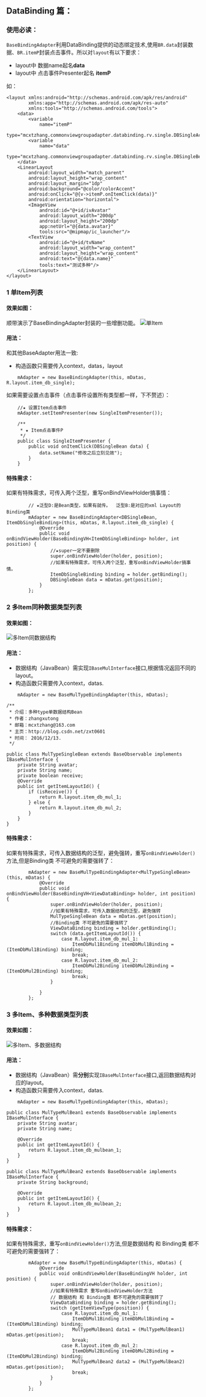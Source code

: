 ## DataBinding 篇：


### 使用必读：
`BaseBindingAdapter`利用DataBinding提供的动态绑定技术,使用`BR.data`封装数据、`BR.itemP`封装点击事件。所以对`layout`有以下要求：
* layout中 数据name起名**data**
* layout中 点击事件Presenter起名 **itemP**

如：

```
<layout xmlns:android="http://schemas.android.com/apk/res/android"
        xmlns:app="http://schemas.android.com/apk/res-auto"
        xmlns:tools="http://schemas.android.com/tools">
    <data>
        <variable
            name="itemP"
            type="mcxtzhang.commonviewgroupadapter.databinding.rv.single.DBSingleActivity.SingleItemPresenter"/>
        <variable
            name="data"
            type="mcxtzhang.commonviewgroupadapter.databinding.rv.single.DBSingleBean"/>
    </data>
    <LinearLayout
        android:layout_width="match_parent"
        android:layout_height="wrap_content"
        android:layout_margin="1dp"
        android:background="@color/colorAccent"
        android:onClick="@{v->itemP.onItemClick(data)}"
        android:orientation="horizontal">
        <ImageView
            android:id="@+id/ivAvatar"
            android:layout_width="200dp"
            android:layout_height="200dp"
            app:netUrl="@{data.avatar}"
            tools:src="@mipmap/ic_launcher"/>
        <TextView
            android:id="@+id/tvName"
            android:layout_width="wrap_content"
            android:layout_height="wrap_content"
            android:text="@{data.name}"
            tools:text="测试多种"/>
    </LinearLayout>
</layout>
```


### 1 单Item列表
#### 效果如图：

顺带演示了BaseBindingAdapter封装的一些增删功能。
![单Item](https://github.com/mcxtzhang/all-base-adapter/blob/master/gif/DataBinding/singleitem.gif)

#### 用法：

和其他BaseAdapter用法一致:
* 构造函数只需要传入context，datas，layout


```
    mAdapter = new BaseBindingAdapter(this, mDatas, R.layout.item_db_single);
```
如果需要设置点击事件（点击事件设置所有类型都一样，下不赘述）：

```
    //★ 设置Item点击事件
    mAdapter.setItemPresenter(new SingleItemPresenter());
```

```
    /**
     * ★ Item点击事件P
     */
    public class SingleItemPresenter {
        public void onItemClick(DBSingleBean data) {
            data.setName("修改之后立刻见效");
        }
    }
```

#### 特殊需求：
如果有特殊需求，可传入两个泛型，重写onBindViewHolder搞事情：
```
        // ★泛型D:是Bean类型，如果有就传。  泛型B:是对应的xml Layout的Binding类
        mAdapter = new BaseBindingAdapter<DBSingleBean, ItemDbSingleBinding>(this, mDatas, R.layout.item_db_single) {
            @Override
            public void onBindViewHolder(BaseBindingVH<ItemDbSingleBinding> holder, int position) {
                //★super一定不要删除
                super.onBindViewHolder(holder, position);
                //如果有特殊需求，可传入两个泛型，重写onBindViewHolder搞事情。
                ItemDbSingleBinding binding = holder.getBinding();
                DBSingleBean data = mDatas.get(position);
            }
        };
```

### 2 多Item同种数据类型列表
#### 效果如图：

![多Item同数据结构](https://github.com/mcxtzhang/all-base-adapter/blob/master/gif/DataBinding/multypesinglebean.gif)

#### 用法：

* 数据结构（JavaBean）需实现`IBaseMulInterface`接口,根据情况返回不同的layout。
* 构造函数只需要传入context，datas.

```
    mAdapter = new BaseMulTypeBindingAdapter(this, mDatas);
```

```
/**
 * 介绍：多种type单数据结构Bean
 * 作者：zhangxutong
 * 邮箱：mcxtzhang@163.com
 * 主页：http://blog.csdn.net/zxt0601
 * 时间： 2016/12/13.
 */

public class MulTypeSingleBean extends BaseObservable implements IBaseMulInterface {
    private String avatar;
    private String name;
    private boolean receive;
    @Override
    public int getItemLayoutId() {
        if (isReceive()) {
            return R.layout.item_db_mul_1;
        } else {
            return R.layout.item_db_mul_2;
        }
    }
}
```


#### 特殊需求：
如果有特殊需求，可传入数据结构的泛型，避免强转，重写`onBindViewHolder()`方法,但是Binding类 不可避免的需要强转了：
```
        mAdapter = new BaseMulTypeBindingAdapter<MulTypeSingleBean>(this, mDatas) {
            @Override
            public void onBindViewHolder(BaseBindingVH<ViewDataBinding> holder, int position) {
                super.onBindViewHolder(holder, position);
                //如果有特殊需求，可传入数据结构的泛型，避免强转
                MulTypeSingleBean data = mDatas.get(position);
                //Binding类 不可避免的需要强转了
                ViewDataBinding binding = holder.getBinding();
                switch (data.getItemLayoutId()) {
                    case R.layout.item_db_mul_1:
                        ItemDbMul1Binding itemDbMul1Binding = (ItemDbMul1Binding) binding;
                        break;
                    case R.layout.item_db_mul_2:
                        ItemDbMul2Binding itemDbMul2Binding = (ItemDbMul2Binding) binding;
                        break;
                }

            }
        };
```

### 3 多Item、多种数据类型列表
#### 效果如图：

![多Item、多数据结构](https://github.com/mcxtzhang/all-base-adapter/blob/master/gif/DataBinding/multypemulbean.gif)


#### 用法：

* 数据结构（JavaBean）需**分别**实现`IBaseMulInterface`接口,返回数据结构对应的layout。
* 构造函数只需要传入context，datas.

```
    mAdapter = new BaseMulTypeBindingAdapter(this, mDatas);
```


```
public class MulTypeMulBean1 extends BaseObservable implements IBaseMulInterface {
    private String avatar;
    private String name;

    @Override
    public int getItemLayoutId() {
        return R.layout.item_db_mulbean_1;
    }
}
```

```
public class MulTypeMulBean2 extends BaseObservable implements IBaseMulInterface {
    private String background;

    @Override
    public int getItemLayoutId() {
        return R.layout.item_db_mulbean_2;
    }
}
```


#### 特殊需求：
如果有特殊需求，重写`onBindViewHolder()`方法,但是数据结构 和 Binding类 都不可避免的需要强转了：
```
        mAdapter = new BaseMulTypeBindingAdapter(this, mDatas) {
            @Override
            public void onBindViewHolder(BaseBindingVH holder, int position) {
                super.onBindViewHolder(holder, position);
                //如果有特殊需求 重写onBindViewHolder方法
                // 数据结构 和 Binding类 都不可避免的需要强转了
                ViewDataBinding binding = holder.getBinding();
                switch (getItemViewType(position)) {
                    case R.layout.item_db_mul_1:
                        ItemDbMul1Binding itemDbMul1Binding = (ItemDbMul1Binding) binding;
                        MulTypeMulBean1 data1 = (MulTypeMulBean1) mDatas.get(position);
                        break;
                    case R.layout.item_db_mul_2:
                        ItemDbMul2Binding itemDbMul2Binding = (ItemDbMul2Binding) binding;
                        MulTypeMulBean2 data2 = (MulTypeMulBean2) mDatas.get(position);
                        break;
                }
            }
        };
```